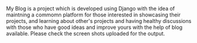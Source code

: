 My Blog is a project which is developed using Django with the idea of maintning a commomn platform for those interested in showcasing
their projects, and learning about other's projects and having healthy discussions with those who have good ideas and improve yours with the
help of blog available.
Please check the screen shots uploaded for the output.
